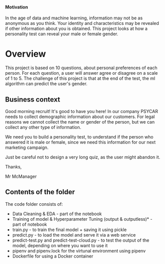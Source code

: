 #### Motivation

In the age of data and machine learning, information may not be as anonymous as you think. Your identity and characteristics may be revealed if other information about you is obtained. This project looks at how a personality test can reveal your male or female gender.

# Overview

This project is based on 10 questions, about personal preferences of each person. For each question, a user will answer agree or disagree on a scale of 1 to 5. The challenge of this project is that at the end of the test, the ml algorithm can predict the user's gender.

## Business context

Good morning recruit! It's good to have you here! In our company PSYCAR needs to collect demographic information about our customers. For legal reasons we cannot collect the name or gender of the person, but we can collect any other type of information.

We need you to build a personality test, to understand if the person who answered it is male or female, since we need this information for our next marketing campaign.

Just be careful not to design a very long quiz, as the user might abandon it.

Thanks,

Mr McManager

## Contents of the folder

The code folder consists of:

<ul>
<li> Data Cleaning & EDA - part of the notebook </li>
<li> Training of model & Hyperparameter Tuning (output & outputless)* - part of notebook </li>
<li> train.py - to train the final model + saving it using pickle </li>
<li> predict.py - to load the model and serve it via a web service </li>
<li> predict-test.py and predict-test-cloud.py - to test the output of the model, depending on where you want to use it </li>
<li> pipenv and pipenv.lock for the virtunal environment using pipenv </li>
<li> Dockerfile for using a Docker container </li>
</ul>
